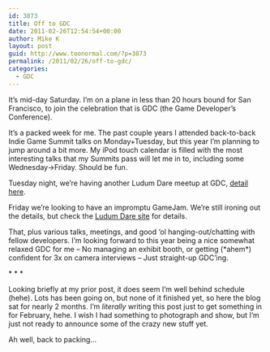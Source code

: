 ```yaml
---
id: 3873
title: Off to GDC
date: 2011-02-26T12:54:54+00:00
author: Mike K
layout: post
guid: http://www.toonormal.com/?p=3873
permalink: /2011/02/26/off-to-gdc/
categories:
  - GDC
---
```

It&#8217;s mid-day Saturday. I&#8217;m on a plane in less than 20 hours bound for San Francisco, to join the celebration that is GDC (the Game Developer&#8217;s Conference).

It&#8217;s a packed week for me. The past couple years I attended back-to-back Indie Game Summit talks on Monday+Tuesday, but this year I&#8217;m planning to jump around a bit more. My iPod touch calendar is filled with the most interesting talks that my Summits pass will let me in to, including some Wednesday->Friday. Should be fun.

Tuesday night, we&#8217;re having another Ludum Dare meetup at GDC, [detail here](http://www.ludumdare.com/compo/2011/02/17/ludum-dare-meetup-in-sf-on-march-1st/).

Friday we&#8217;re looking to have an impromptu GameJam. We&#8217;re still ironing out the details, but check the [Ludum Dare site](http://www.ludumdare.com/compo/) for details.

That, plus various talks, meetings, and good &#8216;ol hanging-out/chatting with fellow developers. I&#8217;m looking forward to this year being a nice somewhat relaxed GDC for me &#8211; No managing an exhibit booth, or getting (\*ahem\*) confident for 3x on camera interviews &#8211; Just straight-up GDC&#8217;ing.

\* \* *

Looking briefly at my prior post, it does seem I&#8217;m well behind schedule (hehe). Lots has been going on, but none of it finished yet, so here the blog sat for nearly 2 months. I&#8217;m _literally_ writing this post just to get something in for February, hehe. I wish I had something to photograph and show, but I&#8217;m just not ready to announce some of the crazy new stuff yet.

Ah well, back to packing&#8230;